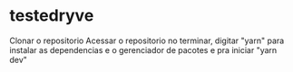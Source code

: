 # testedryve

Clonar o repositorio
Acessar o repositorio
no terminar, digitar "yarn" para instalar as dependencias e o gerenciador de pacotes
e pra iniciar "yarn dev"
